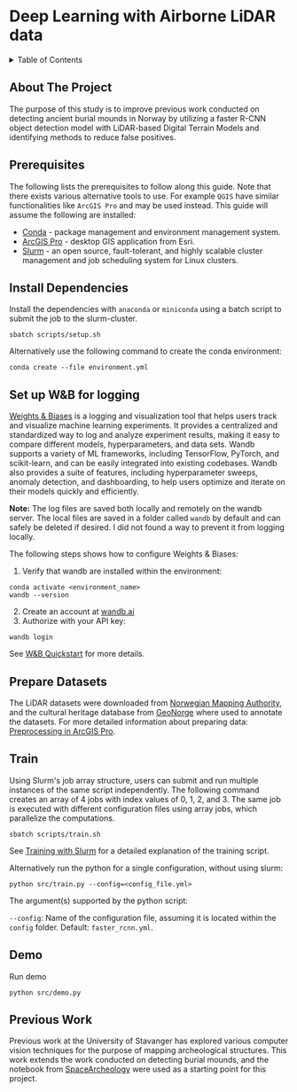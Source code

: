 # Deep Learning with Airborne LiDAR data
<details>
  <summary>Table of Contents</summary>
  <ol>
    <li>
      <a href="#about-the-project">About The Project</a>
    </li>
    <li>
      <a href="#install-dependencies">Install Dependencies</a>
      <ul>
        <li><a href="#prerequisites">Prerequisites</a></li>
        <li><a href="#installation">Installation</a></li>
      </ul>
    </li>
    <li><a href="#demo">Demo</a></li>
    <li><a href="#train">Train</a></li>
    <li><a href="#acknowledgments">Acknowledgments</a></li>
  </ol>
</details>


## About The Project
The purpose of this study is to improve previous work conducted on detecting ancient burial mounds in Norway by utilizing a faster R-CNN object detection model with LiDAR-based Digital Terrain Models and identifying methods to reduce false positives.


## Prerequisites
The following lists the prerequisites to follow along this guide. Note that there exists various alternative tools to use. For example `QGIS` have similar functionalities like `ArcGIS Pro` and may be used instead. This guide will assume the following are installed:
- [Conda](https://docs.conda.io/en/latest/) - package management and environment management system. 
- [ArcGIS Pro](https://www.esri.com/en-us/arcgis/products/arcgis-pro/resources) - desktop GIS application from Esri.
- [Slurm](https://slurm.schedmd.com/) - an open source, fault-tolerant, and highly scalable cluster management and job scheduling system for Linux clusters. 
  
## Install Dependencies

Install the dependencies with `anaconda` or `miniconda` using a batch script to submit the job to the slurm-cluster.
```
sbatch scripts/setup.sh
```

Alternatively use the following command to create the conda environment:
```
conda create --file environment.yml
```

## Set up W&B for logging
<!-- There are currently one implementation of the `Logger` class: `WandbLogger`. 
The logger can be replaced with another implementation later if desired. Within the configuration file, you can simply specify the package, module and the name of the new logger class.  -->
[Weights & Biases](https://wandb.ai/) is a logging and visualization tool that helps users track and visualize machine learning experiments. It provides a centralized and standardized way to log and analyze experiment results, making it easy to compare different models, hyperparameters, and data sets. Wandb supports a variety of ML frameworks, including TensorFlow, PyTorch, and scikit-learn, and can be easily integrated into existing codebases. Wandb also provides a suite of features, including hyperparameter sweeps, anomaly detection, and dashboarding, to help users optimize and iterate on their models quickly and efficiently.

**Note:** The log files are saved both locally and remotely on the wandb server. The local files are saved in a folder called `wandb` by default and can safely be deleted if desired. I did not found a way to prevent it from logging locally. 

The following steps shows how to configure Weights & Biases:
1. Verify that wandb are installed within the environment:
  ```
  conda activate <environment_name>
  wandb --version
  ```
2. Create an account at [wandb.ai](https://wandb.ai/)
3. Authorize with your API key:
  ```
  wandb login
  ```
   
See [W&B Quickstart](https://wandb.ai/quickstart) for more details.


## Prepare Datasets
The LiDAR datasets were downloaded from [Norwegian Mapping Authority](https://hoydedata.no), and the cultural heritage database from [GeoNorge](https://geonorge.no) where used to annotate the datasets.
For more detailed information about preparing data: [Preprocessing in ArcGIS Pro](docs/preproecessing.md).

##  Train
Using Slurm's job array structure, users can submit and run multiple instances of the same script independently. The following command creates an array of 4 jobs with index values of 0, 1, 2, and 3. The same job is executed with different configuration files using array jobs, which parallelize the computations. 
```
sbatch scripts/train.sh
```

See [Training with Slurm](/docs/slurm.md) for a detailed explanation of the training script. 


Alternatively run the python for a single configuration, without using slurm:
```
python src/train.py --config=<config_file.yml>
```
The argument(s) supported by the python script:

`--config`: Name of the configuration file, assuming it is located within the `config` folder. 
  Default: `faster_rcnn.yml`.


## Demo

Run demo

```
python src/demo.py
```

## Previous Work
Previous work at the University of Stavanger has explored various computer
vision techniques for the purpose of mapping archeological structures. This work extends the work conducted on detecting burial mounds, and the notebook from [SpaceArcheology](https://github.com/arkadiy93/SpaceArcheologyThesis) were used as a starting point for this project. 
